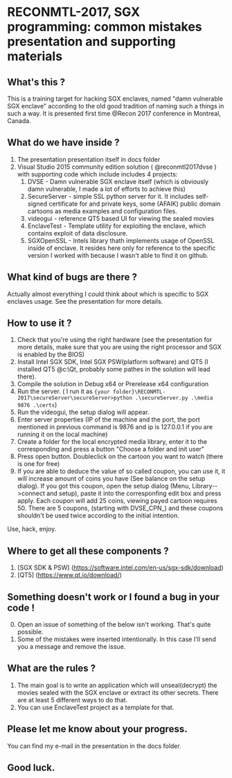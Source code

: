 # RECONMTL-2017, SGX programming: common mistakes presentation and supporting materials

## What's this ?

This is a training target for hacking SGX enclaves, named "damn vulnerable SGX enclave" according to the old good tradition of naming such a things in such a way.
It is presented first time @Recon 2017 conference in Montreal, Canada.

## What do we have inside ?

1. The presentation presentation itself in docs folder
2. Visual Studio 2015 community edition solution ( @reconmtl2017dvse ) with supporting code which include includes 4 projects:
	1. DVSE		- Damn vulnerable SGX enclave itself (which is obviously damn vulnerable, I made a lot of efforts to achieve this)
	2. SecureServer - simple SSL python server for it. It includes self-signed certificate for and private keys, some (AFAIK) public domain cartoons as media examples and configuration files. 
	3. videogui	- reference QT5 based UI for viewing the sealed movies
	4. EnclaveTest - Template utility for exploiting the enclave, which contains exploit of data disclosure.    
	5. SGXOpenSSL - Intels library thath implements usage of OpenSSL inside of enclave. It resides here only for reference to the specific version I worked with because I wasn't able to find it on github.

## What kind of bugs are there ?

Actually almost everything I could think about which is specific to SGX enclaves usage.
See the presentation for more details.

## How to use it ?

1. Check that you're using the right hardware (see the presentation for more details, make sure that you are using the right processor and SGX is enabled by the BIOS)
2. Install Intel SGX SDK, Intel SGX PSW(platform software) and QT5 (I installed QT5 @c:\Qt, probably some pathes in the solution will lead there).
3. Compile the solution in Debug x64 or Prerelease x64 configuration
4. Run the server. ( I run it as ``` {your folder}\RECONMTL-2017\secureServer\secureServer>python .\secureServer.py .\media 9876 .\certs ```)  
5. Run the videogui, the setup dialog will appear.
6. Enter server properties (IP of the machine and the port, the port mentioned in previous command is 9876 and ip is 127.0.0.1 if you are running it on the local machine)
7. Create a folder for the local encrypted media library, enter it to the corresponding and press a button  "Choose a folder and init user"
8. Press open button. Doubleclick on the cartoon you want to watch (there is one for free)
9. If you are able to deduce the value of so called coupon, you can use it, it will increase amount of coins you have (See balance on the setup dialog). If you got this coupon, 
   open the setup dialog (Menu, Library-->connect and setup), paste it into the corresponfing edit box and press apply. Each coupon will add 25 coins, viewing  payed cartoon requires 50.
   There are 5 coupons, (starting with DVSE_CPN_) and these coupons shouldn't be used twice according to the initial intention.

Use, hack, enjoy. 

## Where to get all these components ?

1. [SGX SDK & PSW] (https://software.intel.com/en-us/sgx-sdk/download)
2. [QT5] (https://www.qt.io/download/)

## Something doesn't work or I found a bug in your code !

0. Open an issue of something of the below isn't working. That's quite possible.
1. Some of the mistakes were inserted intentionally. In this case I'll send you a message and remove the issue.

## What are the rules ?

1. The main goal is to write an application which will unseal(decrypt) the movies sealed with the SGX enclave or extract its other secrets. 
   There are at least 5 different ways to do that. 
2. You can use EnclaveTest project as a template for that.

##  Please let me know about your progress.
You can find my e-mail in the presentation in the docs folder. 
##  Good luck. 
   
